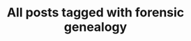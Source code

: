 ---
layout: tag
title: "All posts tagged with forensic genealogy"
permalink: /weblog/tags/forensic-genealogy/
taxonomy: forensic genealogy
---